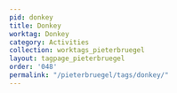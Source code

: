 ```yaml
---
pid: donkey
title: Donkey
worktag: Donkey
category: Activities
collection: worktags_pieterbruegel
layout: tagpage_pieterbruegel
order: '048'
permalink: "/pieterbruegel/tags/donkey/"
---
```

